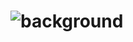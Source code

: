 # ![background](https://github.com/inobrasil/.github/assets/125743142/19496406-064a-46fd-95ce-4fe3fbe8933a)
